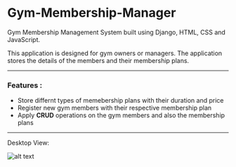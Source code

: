 # Gym-Membership-Manager
Gym Membership Management System built using Django, HTML, CSS and JavaScript. 

This application is designed for gym owners or managers. The application stores the details of the members and their membership plans.

---

### Features :


* Store differnt types of memebership plans with their duration and price
* Register new gym members with their respective membership plan
* Apply **CRUD** operations on the gym members and also the membership plans

---

Desktop View:

![alt text](![image](https://user-images.githubusercontent.com/100353887/181903176-c64fba2b-44a6-4ab2-a3f7-05f16378f6c2.png) "Login Page")
